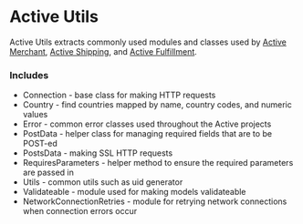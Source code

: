 # Active Utils

Active Utils extracts commonly used modules and classes used by [Active Merchant](http://github.com/Shopify/active_merchant), [Active Shipping](http://github.com/Shopify/active_shipping), and [Active Fulfillment](http://github.com/Shopify/active_fulfillment).

### Includes

* Connection - base class for making HTTP requests
* Country - find countries mapped by name, country codes, and numeric values
* Error - common error classes used throughout the Active projects
* PostData - helper class for managing required fields that are to be POST-ed
* PostsData - making SSL HTTP requests
* RequiresParameters - helper method to ensure the required parameters are passed in
* Utils - common utils such as uid generator
* Validateable - module used for making models validateable
* NetworkConnectionRetries - module for retrying network connections when connection errors occur
